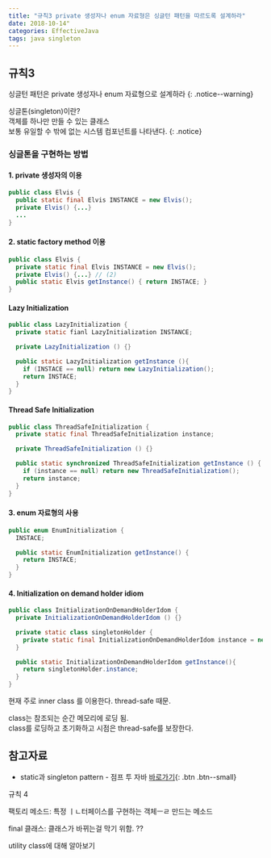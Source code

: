 ```yaml
---
title: "규칙3 private 생성자나 enum 자료형은 싱글턴 패턴을 따르도록 설계하라"
date: 2018-10-14"
categories: EffectiveJava
tags: java singleton
---
```


## 규칙3
싱글턴 패턴은 private 생성자나 enum 자료형으로 설계하라
{: .notice--warning}

싱글톤(singleton)이란?  
객체를 하나만 만들 수 있는 클래스  
보통 유일할 수 밖에 없는 시스템 컴포넌트를 나타낸다.
{: .notice}

### 싱글톤을 구현하는 방법

#### 1. private 생성자의 이용
```java
public class Elvis {
  public static final Elvis INSTANCE = new Elvis(); 
  private Elvis() {...}
  ...
}
```

#### 2. static factory method 이용
```java
public class Elvis {
  private static final Elvis INSTANCE = new Elvis(); 
  private Elvis() {...} // (2)
  public static Elvis getInstance() { return INSTACE; } 
}
```

#### Lazy Initialization
```java
public class LazyInitialization {
  private static fianl LazyInitialization INSTANCE; 

  private LazyInitialization () {} 

  public static LazyInitialization getInstance (){ 
    if (INSTACE == null) return new LazyInitialization();
    return INSTACE;
  }
}
```

#### Thread Safe Initialization
```java
public class ThreadSafeInitialization {
  private static final ThreadSafeInitialization instance;

  private ThreadSafeInitialization () {} 

  public static synchronized ThreadSafeInitialization getInstance () { 
    if (instance == null) return new ThreadSafeInitialization();
    return instance;
  }
}
```

#### 3. enum 자료형의 사용
```java
public enum EnumInitialization {
  INSTACE;

  public static EnumInitialization getInstance() {
    return INSTACE;
  }
}
```

#### 4. Initialization on demand holder idiom
```java
public class InitializationOnDemandHolderIdom {
  private InitializationOnDemandHolderIdom () {} 

  private static class singletonHolder { 
    private static final InitializationOnDemandHolderIdom instance = new InitializationOnDemandHolderIdom(); 
  }

  public static InitializationOnDemandHolderIdom getInstance(){ 
    return singletonHolder.instance;
  }
}
```
현재 주로 inner class 를 이용한다. thread-safe 때문.

class는 참조되는 순간 메모리에 로딩 됨.  
class를 로딩하고 초기화하고 시점은 thread-safe를 보장한다.

## 참고자료
* static과 singleton pattern - 점프 투 자바 [바로가기](https://wikidocs.net/228){: .btn .btn--small}

규칙 4

팩토리 메소드: 특정 ㅣㄴ터페이스를 구현하는 객체ㅡㄹ 만드는 메소드

final 클래스: 클래스가 바뀌는걸 막기 위함. ??

utility class에 대해 알아보기

